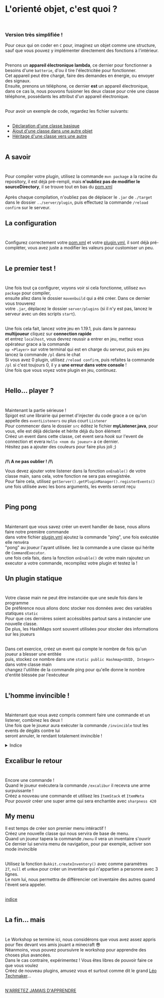 # L'orienté objet, c'est quoi ? <br><br>

### Version très simplifiée !<br>

Pour ceux qui on coder en `C` pour, imaginez un objet comme une structure, sauf que vous pouvez y implémenter directement des fonctions à l'intérieur.<br><br>

Prenons un **appareil électronique lambda**, ce dernier pour fonctionner a besoins d'une `batterie`, d'ou il tire l'électricitée pour fonctionner.<br>
Cet appareil peut être chargé, faire des demandes en énergie, ou envoyer des signaux.<br>
Ensuite, prenons un téléphone, ce dernier **est** un appareil électronique, dans ce cas la, nous pouvons fusioner les deux classe pour crée une classe téléphone, possédants les attribut d'un appareil électronique.<br><br>

Pour avoir un exemple de code, regardez les fichier suivants: <br><br>

- [Déclaration d'une classe basique](./exemple/Battery.java)
- [Ajout d'une classe dans une autre objet](./exemple/Electronic.java)
- [Héritage d'une classe vers une autre](./exemple/Phone.java)<br><br>

## A savoir <br><br>

Pour compiler votre plugin, utilisez la commande `mvn package` a la racine du repository, il est déjà pré-rempli, mais **n'oubliez pas de modifier le sourceDirectory**, il se trouve tout en bas du [pom.xml](./pom.xml)<br><br>
Après chaque compilation, n'oubliez pas de déplacer le `.jar` de `./target` dans
le dossier `../server/plugin`, puis effectuez la commande `/reload confirm` sur le serveur.

## La configuration <br><br>

Configurez correctement votre [pom.xml](./pom.xml) et votre [plugin.yml](./plugin.yml), il sont déjà pré-compléter, vous avez juste a modifier les valeurs pour customiser un peu.<br><br>

## Le premier test ! <br><br>

Une fois tout ça configurer, voyons voir si cela fonctionne, utilisez `mvn package` pour compiler,<br>
ensuite allez dans le dossier `mavenbuild` qui a été créer. Dans ce dernier vous trouverez<br>
votre `.jar`, déplacez le dossier `server/plugins` (si il n'y est pas, lancez le serveur avec un des scripts `start`).<br><br>

Une fois cela fait, lancez votre jeu en 1.19.1, puis dans le panneau **multijoueur** cliquez sur **connection rapide**<br>
et entrez `localhost`, vous devrez reussir a entrer en jeu, mettez vous opérateur grace a la commande<br>
`op <Player>` sur votre terminal qui est en charge du serveur, puis en jeu lancez la commande `/pl` dans le chat<br>
Si vous avez 0 plugin, utilisez `/reload confirm`, puis refaites la commande `/pl` si c'est toujours 0, il y a **une erreur dans votre console** ! <br>
Une fois que vous voyez votre plugin en jeu, continuez.<br><br>

## Hello... player ? <br><br>

Maintenant la partie sérieuse !<br>
Spigot est une librairie qui permet d'injecter du code grace a ce qu'on appelle des `eventListeners` ou plus court `Listener`<br>
Pour commencer dans le dossier `src` éditez le fichier **myListener.java**, pour vous, elle est déjà déclarée et hérite déjà du bon élément<br>
Créez un event dans cette classe, cet event sera *hook* sur l'event de connection et evera `Hello <nom du joueur>` a ce dernier.<br>
Hésitez pas a ajouter des couleurs pour faire plus joli ;)<br><br>

**/!\ A ne pas oublier ! /!\\**

Vous devez ajouter votre listener dans la fonction `onEnable()` de votre classe main, sans cela, votre fonction ne sera pas enregistrée.<br>
Pour faire cela, utilisez `getServer().getPluginManager().registerEvents()` une fois utilisée avec les bons arguments, les events seront reçu<br><br>

## Ping pong <br> <br>

Maintenant que vous savez créer un event handler de base, nous allons faire notre première commande <br>
dans votre fichier [plugin.yml](./plugin.yml) ajoutez la commande "ping", une fois exécutée elle renvéra<br>
"pong" au joueur l'ayant utilisée. liez la commande a une classe qui hérite de `CommandExecutor`. <br>
une fois cela fais, dans la fonction `onEnable()` de votre main rajoutez un executor a votre commande, recompilez votre plugin et testez la ! <br>

## Un plugin statique <br> <br>

Votre classe main ne peut être instanciée que une seule fois dans le programme <br>
De préférence nous allons donc stocker nos données avec des variables statiques `static` <br>
Pour que ces dernières soient accéssibles partout sans a instancier une nouvelle classe. <br>
De plus, les HashMaps sont souvent utilisées pour stocker des informations sur les joueurs <br><br>

Dans cet exercice, créez un event qui compte le nombre de fois qu'un joueur a blesser une entitée <br>
puis, stockez ce nombre dans une `static public Hashmap<UUID, Integer>` dans votre classe main <br>
changez l'utilitée de la commande ping pour qu'elle donne le nombre d'entité bléssée par l'exécuteur <br><br>

## L'homme invincible !<br><br>

Maintenant que vous avez compris comment faire une commande et un listener, combinez les deux !<br>
Une fois que le joueur aura exécuter la commande `/invincible` tout les events de dégâts contre lui<br>
seront annuler, le rendant totalement invincible !<br>

<details>
    <summary>Indice</summary>
<br>
Modifiez le fichier plugin.yml pour rajouter la commande (suivez l'exemple de la première commande)<br>
Quand un joueur tape la commande, stockez le dans une hashmap.<br>
Créez ensuite une nouvelle fonction @EventHandler dans votre listener, il devras prendre en paramètre EntityDamageEvent<br>
Dans cette fonction vérifiez bien que ce joueur appartiens a la hashmap puis annulez l'évent si c'est le cas.<br><Br>

</details>

## Excalibur le retour <br><br>

Encore une commande !<br>
Quand le joueur exécutera la commande `/excalibur` il recevra une arme surpuissante !<br>
Créez a nouveau une commande et utilisez les `ItemStack` et `ItemMeta`<br>
Pour pouvoir créer une super arme qui sera enchantée avec `sharpness 420`<br>

## My menu

Il est temps de créer son premier menu intéractif !<br>
Créez une nouvelle classe qui nous servira de base de menu.<br>
Quand un joueur tapera la commande `/menu` il vera un inventaire s'ouvrir<br>
Ce dernier lui servira menu de navigation, pour par exemple, activer son mode invincible<br><br>

Utilisez la fonction `Bukkit.createInventory()` avec comme paramètres<br>
`27`, `null` et `unNom` pour créer un inventaire qui n'appartien a personne avec 3 lignes.<br>
Le nom lui, nous permettra de différencier cet inventaire des autres quand l'évent sera appeler.<br><br>

[indice](./.indice_menu.md)<br><br>

## La fin... mais<br><br>

Le Workshop se termine ici, nous considérons que vous avez assez appris<br>
pour flex devant vos amis jouant a minecraft 😎<br>
Néanmoins, vous pouvez poursuivre le workshop pour apprendre des choses plus avancées.<br>
Dans le cas contraire, expérimentez ! Vous êtes libres de pouvoir faire ce que vous voulez<br>
Créez de nouveau plugins, amusez vous et surtout comme dit le grand [Léo Techmaker](https://www.youtube.com/channel/UCRhyS_ylPQ5GWBl1lK92ftA)...<br><br>

[N'ARRETEZ JAMAIS D'APPRENDRE](https://www.youtube.com/watch?v=1iCwWF-D2as)<br><br>